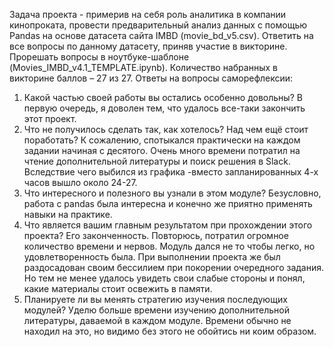Задача проекта - примерив на себя роль аналитика в компании кинопроката, провести предварительный анализ данных с помощью Pandas на основе датасета сайта IMBD (movie_bd_v5.csv). Ответить на все вопросы по данному датасету, приняв участие в викторине. Прорешать вопросы в ноутбуке-шаблоне (Movies_IMBD_v4.1_TEMPLATE.ipynb).
Количество набранных в викторине баллов – 27 из 27.
Ответы на вопросы саморефлексии:
1. Какой частью своей работы вы остались особенно довольны?
В первую очередь, я доволен тем, что удалось все-таки закончить этот проект.
2. Что не получилось сделать так, как хотелось? Над чем ещё стоит поработать?
К сожалению, спотыкался практически на каждом задании начиная с десятого. Очень много времени потратил на чтение дополнительной литературы и поиск решения в Slack. Вследствие чего выбился из графика -вместо запланированных 4-х часов вышло около 24-27. 
3. Что интересного и полезного вы узнали в этом модуле?
Безусловно, работа с pandas была интересна и конечно же приятно применять навыки на практике.
4. Что является вашим главным результатом при прохождении этого проекта?
Его законченность. Повторюсь, потратил огромное количество времени и нервов. Модуль дался не то чтобы легко, но удовлетворенность была. При выполнении проекта же был раздосадован своим бессилием при покорении очередного задания. Но тем не менее удалось увидеть свои слабые стороны и понял, какие материалы стоит освежить в памяти.
5. Планируете ли вы менять стратегию изучения последующих модулей?
Уделю больше времени изучению дополнительной литературы, даваемой в каждом модуле. Времени обычно не находил на это, но видимо без этого не обойтись ни коим образом.

